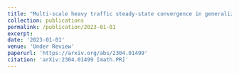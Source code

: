 ```yaml
---
title: "Multi-scale heavy traffic steady-state convergence in generalized Jackson network"
collection: publications
permalink: /publication/2023-01-01
excerpt: 
date: '2023-01-01'
venue: 'Under Review'
paperurl: 'https://arxiv.org/abs/2304.01499'
citation: 'arXiv:2304.01499 [math.PR]'
---
```

